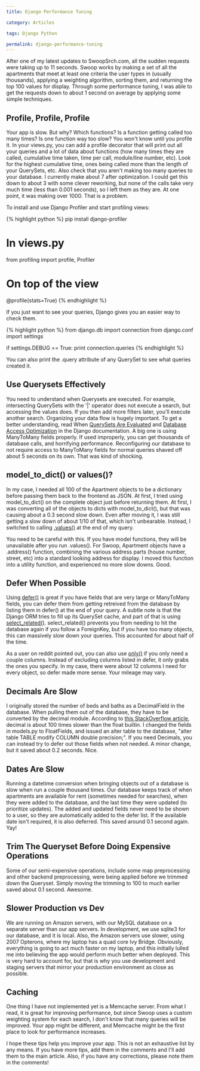```yaml
---
title: Django Performance Tuning

category: Articles

tags: Django Python

permalink: django-performance-tuning
---
```

After one of my latest updates to SwoopSrch.com, all the sudden requests
were taking up to 11 seconds. Swoop works by making a set of all the
apartments that meet at least one criteria the user types in (usually
thousands), applying a weighting algorithm, sorting them, and returning
the top 100 values for display. Through some performance tuning, I was
able to get the requests down to about 1 second on average by applying
some simple techniques.

<!--more-->

Profile, Profile, Profile
-------------------------

Your app is slow. But why? Which functions? Is a function getting called
too many times? Is one function way too slow? You won't know until you
profile it. In your views.py, you can add a profile decorator that will
print out all your queries and a lot of data about functions (how many
times they are called, cumulative time taken, time per call, module/line
number, etc). Look for the highest cumulative time, ones being called
more than the length of your QuerySets, etc. Also check that you aren't
making too many queries to your database. I currently make about 7 after
optimization. I could get this down to about 3 with some clever
reworking, but none of the calls take very much time (less than 0.001
seconds), so I left them as they are. At one point, it was making over
1000. That is a problem.

To install and use Django Profiler and start profiling views:

{% highlight python %}
pip install django-profiler

# In views.py
from profiling import profile, Profiler

# On top of the view
@profile(stats=True)
{% endhighlight %}

If you just want to see your queries, Django gives you an easier way to
check them.

{% highlight python %}
from django.db import connection
from django.conf import settings

if settings.DEBUG == True:
    print connection.queries
{% endhighlight %}

You can also print the .query attribute of any QuerySet to see what
queries created it.

Use Querysets Effectively
-------------------------

You need to understand when Querysets are executed. For example,
intersecting QuerySets with the '|' operator does not execute a search,
but accessing the values does. If you then add more filters later,
you'll execute another search. Organizing your data flow is hugely
important. To get a better understanding, read When [QuerySets Are
Evaluated](https://docs.djangoproject.com/en/1.1/ref/models/querysets/#when-querysets-are-evaluated)
and [Database Access
Optimization](https://docs.djangoproject.com/en/1.1/topics/db/optimization/)
in the Django documentation. A big one is using ManyToMany fields
properly. If used improperly, you can get thousands of database calls,
and horrifying performance. Reconfiguring our database to not require
access to ManyToMany fields for normal queries shaved off about 5
seconds on its own. That was kind of shocking.

model_to_dict() or values()?
------------------------------

In my case, I needed all 100 of the Apartment objects to be a dictionary
before passing them back to the frontend as JSON. At first, I tried
using model_to_dict() on the complete object just before returning
them. At first, I was converting all of the objects to dicts with
model_to_dict(), but that was causing about a 0.3 second slow down.
Even after moving it, I was still getting a slow down of about 1/10 of
that, which isn't unbearable. Instead, I switched to calling
[.values()](https://docs.djangoproject.com/en/dev/ref/models/querysets/#django.db.models.query.QuerySet.values)
at the end of my query.

You need to be careful with this. If you have model functions, they will
be unavailable after you run .values(). For Swoop, Apartment objects
have a .address() function, combining the various address parts (house
number, street, etc) into a standard looking address for display. I
moved this function into a utility function, and experienced no more
slow downs. Good.

Defer When Possible
-------------------

Using
[defer()](https://docs.djangoproject.com/en/dev/ref/models/querysets/#django.db.models.query.QuerySet.defer)
is great if you have fields that are very large or ManyToMany fields,
you can defer them from getting retreived from the database by listing
them in defer() at the end of your query. A subtle note is that the
Django ORM tries to fill up its QuerySet cache, and part of that is
using
[select_related()](https://docs.djangoproject.com/en/dev/ref/models/querysets/#select-related).
select_related() prevents you from needing to hit the database again if
you follow a ForeignKey, but if you have too many objects, this can
massively slow down your queries. This accounted for about half of the
time.

As a user on reddit pointed out, you can also use
[only()](https://docs.djangoproject.com/en/dev/ref/models/querysets/#django.db.models.query.QuerySet.only)
if you only need a couple columns. Instead of excluding columns listed
in defer, it only grabs the ones you specify. In my case, there were
about 12 columns I need for every object, so defer made more sense. Your
mileage may vary.

Decimals Are Slow
-----------------

I originally stored the number of beds and baths as a DecimalField in
the database. When pulling them out of the database, they have to be
converted by the decimal module. According to [this StackOverflow
article](http://stackoverflow.com/questions/195116/python-decimal),
decimal is about 100 times slower than the float builtin. I changed the
fields in models.py to FloatFields, and issued an alter table to the
database, "alter table TABLE modify COLUMN double precision;". If you
need Decimals, you can instead try to defer out those fields when not
needed. A minor change, but it saved about 0.2 seconds. Nice.

Dates Are Slow
--------------

Running a datetime conversion when bringing objects out of a database is
slow when run a couple thousand times. Our database keeps track of when
apartments are available for rent (sometimes needed for searches), when
they were added to the database, and the last time they were updated (to
prioritize updates). The added and updated fields never need to be shown
to a user, so they are automatically added to the defer list. If the
available date isn't required, it is also deferred. This saved around
0.1 second again. Yay!

Trim The Queryset Before Doing Expensive Operations
---------------------------------------------------

Some of our semi-expensive operations, include some map preprocessing
and other backend preprocessing, were being applied before we trimmed
down the Queryset. Simply moving the trimming to 100 to much earlier
saved about 0.1 second. Awesome.

Slower Production vs Dev
------------------------

We are running on Amazon servers, with our MySQL database on a separate
server than our app servers. In development, we use sqlite3 for our
database, and it is local. Also, the Amazon servers use slower, using
2007 Opterons, where my laptop has a quad core Ivy Bridge. Obviously,
everything is going to act much faster on my laptop, and this initially
lulled me into believing the app would perform much better when
deployed. This is very hard to account for, but that is why you use
development and staging servers that mirror your production environment
as close as possible.

Caching
-------

One thing I have not implemented yet is a Memcache server. From what I
read, it is great for improving performance, but since Swoop uses a
custom weighting system for each search, I don't know that many queries
will be improved. Your app might be different, and Memcache might be the
first place to look for performance increases.

I hope these tips help you improve your app. This is not an exhaustive
list by any means. If you have more tips, add them in the comments and
I'll add them to the main article. Also, if you have any corrections,
please note them in the comments!
